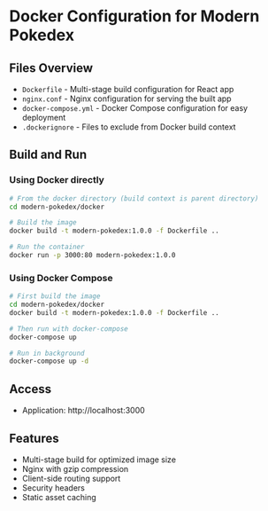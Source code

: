 # Docker Configuration for Modern Pokedex

## Files Overview

- `Dockerfile` - Multi-stage build configuration for React app
- `nginx.conf` - Nginx configuration for serving the built app
- `docker-compose.yml` - Docker Compose configuration for easy deployment
- `.dockerignore` - Files to exclude from Docker build context

## Build and Run

### Using Docker directly
```bash
# From the docker directory (build context is parent directory)
cd modern-pokedex/docker

# Build the image
docker build -t modern-pokedex:1.0.0 -f Dockerfile ..

# Run the container
docker run -p 3000:80 modern-pokedex:1.0.0
```

### Using Docker Compose
```bash
# First build the image
cd modern-pokedex/docker
docker build -t modern-pokedex:1.0.0 -f Dockerfile ..

# Then run with docker-compose
docker-compose up

# Run in background
docker-compose up -d
```

## Access
- Application: http://localhost:3000

## Features
- Multi-stage build for optimized image size
- Nginx with gzip compression
- Client-side routing support
- Security headers
- Static asset caching
